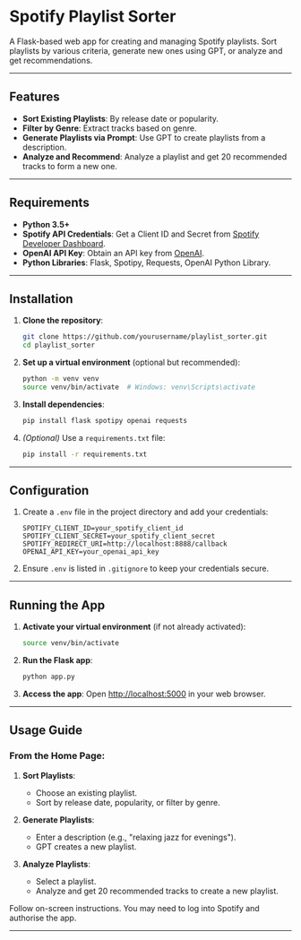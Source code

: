 # Spotify Playlist Sorter

A Flask-based web app for creating and managing Spotify playlists. Sort playlists by various criteria, generate new ones using GPT, or analyze and get recommendations.

---

## Features
- **Sort Existing Playlists**: By release date or popularity.
- **Filter by Genre**: Extract tracks based on genre.
- **Generate Playlists via Prompt**: Use GPT to create playlists from a description.
- **Analyze and Recommend**: Analyze a playlist and get 20 recommended tracks to form a new one.

---

## Requirements
- **Python 3.5+**
- **Spotify API Credentials**: Get a Client ID and Secret from [Spotify Developer Dashboard](https://developer.spotify.com/dashboard/).
- **OpenAI API Key**: Obtain an API key from [OpenAI](https://openai.com/).
- **Python Libraries**: Flask, Spotipy, Requests, OpenAI Python Library.

---

## Installation
1. **Clone the repository**:
   ```bash
   git clone https://github.com/yourusername/playlist_sorter.git
   cd playlist_sorter
   ```

2. **Set up a virtual environment** (optional but recommended):
   ```bash
   python -m venv venv
   source venv/bin/activate  # Windows: venv\Scripts\activate
   ```

3. **Install dependencies**:
   ```bash
   pip install flask spotipy openai requests
   ```

4. *(Optional)* Use a `requirements.txt` file:
   ```bash
   pip install -r requirements.txt
   ```

---

## Configuration
1. Create a `.env` file in the project directory and add your credentials:
   ```env
   SPOTIFY_CLIENT_ID=your_spotify_client_id
   SPOTIFY_CLIENT_SECRET=your_spotify_client_secret
   SPOTIFY_REDIRECT_URI=http://localhost:8888/callback
   OPENAI_API_KEY=your_openai_api_key
   ```

2. Ensure `.env` is listed in `.gitignore` to keep your credentials secure.

---

## Running the App
1. **Activate your virtual environment** (if not already activated):
   ```bash
   source venv/bin/activate
   ```

2. **Run the Flask app**:
   ```bash
   python app.py
   ```

3. **Access the app**: Open [http://localhost:5000](http://localhost:5000) in your web browser.

---

## Usage Guide
### From the Home Page:
1. **Sort Playlists**:
   - Choose an existing playlist.
   - Sort by release date, popularity, or filter by genre.

2. **Generate Playlists**:
   - Enter a description (e.g., "relaxing jazz for evenings").
   - GPT creates a new playlist.

3. **Analyze Playlists**:
   - Select a playlist.
   - Analyze and get 20 recommended tracks to create a new playlist.

Follow on-screen instructions. You may need to log into Spotify and authorise the app.

---

